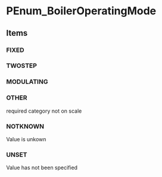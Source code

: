 # PEnum_BoilerOperatingMode

## Items

### FIXED


### TWOSTEP


### MODULATING


### OTHER
required category not on scale

### NOTKNOWN
Value is unkown

### UNSET
Value has not been specified
